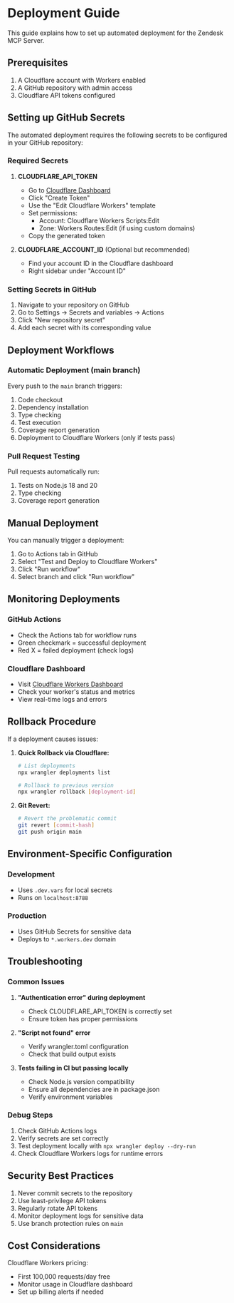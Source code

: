 # Deployment Guide

This guide explains how to set up automated deployment for the Zendesk MCP Server.

## Prerequisites

1. A Cloudflare account with Workers enabled
2. A GitHub repository with admin access
3. Cloudflare API tokens configured

## Setting up GitHub Secrets

The automated deployment requires the following secrets to be configured in your GitHub repository:

### Required Secrets

1. **CLOUDFLARE_API_TOKEN**
   - Go to [Cloudflare Dashboard](https://dash.cloudflare.com/profile/api-tokens)
   - Click "Create Token"
   - Use the "Edit Cloudflare Workers" template
   - Set permissions:
     - Account: Cloudflare Workers Scripts:Edit
     - Zone: Workers Routes:Edit (if using custom domains)
   - Copy the generated token

2. **CLOUDFLARE_ACCOUNT_ID** (Optional but recommended)
   - Find your account ID in the Cloudflare dashboard
   - Right sidebar under "Account ID"

### Setting Secrets in GitHub

1. Navigate to your repository on GitHub
2. Go to Settings → Secrets and variables → Actions
3. Click "New repository secret"
4. Add each secret with its corresponding value

## Deployment Workflows

### Automatic Deployment (main branch)

Every push to the `main` branch triggers:
1. Code checkout
2. Dependency installation
3. Type checking
4. Test execution
5. Coverage report generation
6. Deployment to Cloudflare Workers (only if tests pass)

### Pull Request Testing

Pull requests automatically run:
1. Tests on Node.js 18 and 20
2. Type checking
3. Coverage report generation

## Manual Deployment

You can manually trigger a deployment:
1. Go to Actions tab in GitHub
2. Select "Test and Deploy to Cloudflare Workers"
3. Click "Run workflow"
4. Select branch and click "Run workflow"

## Monitoring Deployments

### GitHub Actions

- Check the Actions tab for workflow runs
- Green checkmark = successful deployment
- Red X = failed deployment (check logs)

### Cloudflare Dashboard

- Visit [Cloudflare Workers Dashboard](https://dash.cloudflare.com/?to=/:account/workers)
- Check your worker's status and metrics
- View real-time logs and errors

## Rollback Procedure

If a deployment causes issues:

1. **Quick Rollback via Cloudflare:**
   ```bash
   # List deployments
   npx wrangler deployments list
   
   # Rollback to previous version
   npx wrangler rollback [deployment-id]
   ```

2. **Git Revert:**
   ```bash
   # Revert the problematic commit
   git revert [commit-hash]
   git push origin main
   ```

## Environment-Specific Configuration

### Development
- Uses `.dev.vars` for local secrets
- Runs on `localhost:8788`

### Production
- Uses GitHub Secrets for sensitive data
- Deploys to `*.workers.dev` domain

## Troubleshooting

### Common Issues

1. **"Authentication error" during deployment**
   - Check CLOUDFLARE_API_TOKEN is correctly set
   - Ensure token has proper permissions

2. **"Script not found" error**
   - Verify wrangler.toml configuration
   - Check that build output exists

3. **Tests failing in CI but passing locally**
   - Check Node.js version compatibility
   - Ensure all dependencies are in package.json
   - Verify environment variables

### Debug Steps

1. Check GitHub Actions logs
2. Verify secrets are set correctly
3. Test deployment locally with `npx wrangler deploy --dry-run`
4. Check Cloudflare Workers logs for runtime errors

## Security Best Practices

1. Never commit secrets to the repository
2. Use least-privilege API tokens
3. Regularly rotate API tokens
4. Monitor deployment logs for sensitive data
5. Use branch protection rules on `main`

## Cost Considerations

Cloudflare Workers pricing:
- First 100,000 requests/day free
- Monitor usage in Cloudflare dashboard
- Set up billing alerts if needed